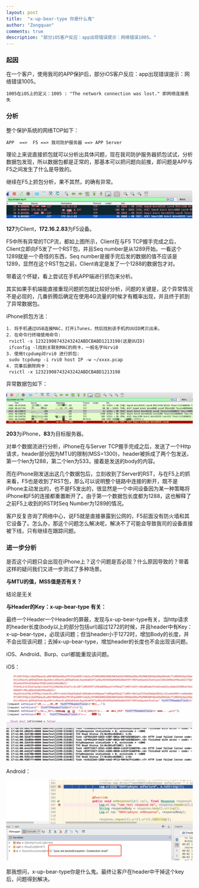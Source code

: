 ```yaml
---
layout: post
title:  "x-up-bear-type 你是什么鬼"
author: "Zongquan"
comments: true
description: "部分iOS客户反应：app出现错误提示：网络错误1005。"
---
```


### 起因

在一个客户，使用我司的APP保护后，部分iOS客户反应：app出现错误提示：网络错误1005。

```
1005在iOS上的定义：1005 : "The network connection was lost." 即网络连接丢失
```

### 分析

整个保护系统的网络TOP如下：

```
APP  ==>  F5 ==> 我司防护服务器 ==> APP Server
```

理论上来说直接抓包就可以分析出具体问题，现在我司防护服务器抓包试试，分析数据包发现，所以数据包都是正常的，那基本可以把问题向前推，即问题是APP与F5之间发生了什么是导致的。

继续在F5上抓包分析，果不其然，的确有异常。

![](/assets/images/1005_APP_TO_F5.png)

**127**为Client，**172.16.2.83**为F5设备。

F5中所有异常的TCP流，都如上图所示，Client在与F5 TCP握手完成之后，Client立即向F5发了一个RST包，并且Seq number是从1289开始。一看这个1289就是一个奇怪的东西，Seq number是握手完后发的数据的值不应该是1289，显然在这个RST包之前，Client肯定是发了一个1288的数据包才对。

带着这个怀疑，看上尝试在手机APP端进行抓包来分析。

其实如果手机端能直接重现问题抓包就比较好分析，问题的关键是，这个异常情况不是必现的，几番折腾后确定在使用4G流量的时候才有概率出现，并且终于抓到了异常数据包。

iPhone抓包方法：

```
1. 将手机通过USB连接MAC，打开iTunes，然后找到该手机的UUID拷贝出来。
2. 在命令行终端使用命令:
 rvictl -s 12321908743243242ABDCBABD1213198(这是UUID)
 ifconfig -l找到关联到MAC的网卡，一般名字叫rvi0
3. 使用tcpdump对rvi0 进行抓包:
 sudo tcpdump -i rvi0 host IP -w ~/xxxx.pcap
4. 完事后删除网卡：
 rvictl -x 12321908743243242ABDCBABD1213198
```

异常数据包如下：

![](/assets/images/1005_iPhone_TO_F5.png)

**203**为iPhone，**83**为目标服务器。

对单个数据流进行分析，iPhone在与Server TCP握手完成之后，发送了一个Http请求，header部分因为MTU的限制(MSS=1300)，header被拆成了两个包发送，第一个len为1288，第二个len为533，接着是发送的body的内容。

而在iPhone刚发送出这几个数据包后，立刻收到了Server的RST，与在F5上的抓来看，F5也是收到了RST包，那么可以说明整个链路中连接的断开，既不是iPhone主动发出的，也不是F5发出的，很显然是一个中间设备因为某一种策略将iPhone和F5的连接都重置断开了。由于第一个数据包长度都为1288，这也解释了之前F5上收到的RST时Seq Number为1289的情况。

客户反复咨询了网络中心，说F5就是直接暴露到公网的，F5前面没有防火墙和其它设备了。怎么办，那这个问题怎么解决呢，解决不了可能会导致我司的设备直接被下线，只有继续在跟踪问题。

### 进一步分析

是否这个问题只会出现在iPhone上？这个问题是否必现？什么原因导致的？带着这样的疑问我们又进一步测试了多种场景。

**与MTU的值，MSS值是否有关？**

结论是无关

**与Header的Key：x-up-bear-type 有关：**

最终一个Header一个Header的屏蔽，发现与x-up-bear-type有关，当http请求的header长度(body以上的部分包括url)超过1272的时候，并且header中有Key：x-up-bear-type，必现该问题；但当header小于1272时，增加Body的长度，并不会出现该问题；去掉x-up-bear-type，增加header的长度也不会出现该问题。

iOS、Android、Burp、curl都能重现该问题。

iOS：

![](/assets/images/1005_iOS.png)

Android：

![](/assets/images/1005_Android.png)

那我想问，x-up-bear-type你是什么鬼。最终让客户在header中干掉这个key后，问题得到解决。